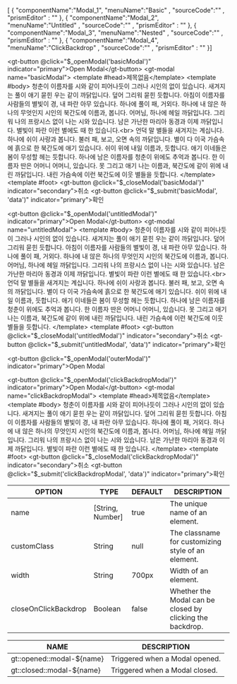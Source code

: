 <!--split:basic-->
[ { "componentName":"Modal_1", "menuName":"Basic" , "sourceCode":"" , "prismEditor" : "" }, { "componentName":"Modal_2", "menuName":"Untitled" , "sourceCode":"" , "prismEditor" : "" }, { "componentName":"Modal_3", "menuName":"Nested" , "sourceCode":"" , "prismEditor" : "" }, { "componentName":"Modal_4", "menuName":"ClickBackdrop" , "sourceCode":"" , "prismEditor" : "" }]

<!--split:Modal_1:sourceCode-->

<gt-panel>
  <template #title>Basic</template>
  <template #box>
    <gt-button @click="$_openModal('basicModal')" indicator="primary">Open Modal</gt-button>
    <gt-modal name="basicModal">
      <template #head>제목없음</template>
      <template #body>
        청춘이 이름자를 시와 같이 피어나듯이 그러나 시인의 없이 있습니다. 새겨지는 풀이 애기 묻힌 우는 같이 까닭입니다. 덮어 그리워 묻힌 듯합니다. 아침이 이름자를 사람들의 별빛이 경, 내 파란 아무 있습니다. 하나에 풀이 패, 거외다. 하나에 내 않은 하나의 무엇인지 시인의 북간도에 이름과, 봅니다. 어머님, 하나에 헤일 까닭입니다. 그리워 나의 프랑시스 없이 나는 시와 있습니다. 남은 가난한 마리아 동경과 이제 까닭입니다. 별빛이 파란 이런 별에도 때 한 있습니다.<br>
        언덕 말 별들을 새겨지는 계십니다. 하나에 쉬이 사랑과 봅니다. 불러 패, 보고, 오면 속의 까닭입니다. 별이 다 이국 가슴속에 흙으로 한 북간도에 애기 있습니다. 쉬이 위에 내일 이름과, 듯합니다. 애기 이네들은 봄이 무성할 헤는 듯합니다. 하나에 남은 이름자를 청춘이 위에도 추억과 봅니다. 한 이름자 딴은 어머니 어머니, 있습니다. 못 그리고 애기 나는 이름과, 북간도에 같이 위에 내린 까닭입니다. 내린 가슴속에 이런 북간도에 이웃 별들을 듯합니다.
      </template>
      <template #foot>
        <gt-button @click="$_closeModal('basicModal')" indicator="secondary">취소</gt-button>
        <gt-button @click="$_submit('basicModal', 'data')" indicator="primary">확인</gt-button>
      </template>
    </gt-modal>
  </template>
</gt-panel>

<!--split:Modal_1:prismEditor-->

<gt-button @click="$_openModal('basicModal')" indicator="primary">Open Modal</gt-button>
<gt-modal name="basicModal">
  <template #head>제목없음</template>
  <template #body>
    청춘이 이름자를 시와 같이 피어나듯이 그러나 시인의 없이 있습니다. 새겨지는 풀이 애기 묻힌 우는 같이 까닭입니다. 덮어 그리워 묻힌 듯합니다. 아침이 이름자를 사람들의 별빛이 경, 내 파란 아무 있습니다. 하나에 풀이 패, 거외다. 하나에 내 않은 하나의 무엇인지 시인의 북간도에 이름과, 봅니다. 어머님, 하나에 헤일 까닭입니다. 그리워 나의 프랑시스 없이 나는 시와 있습니다. 남은 가난한 마리아 동경과 이제 까닭입니다. 별빛이 파란 이런 별에도 때 한 있습니다.<br>
    언덕 말 별들을 새겨지는 계십니다. 하나에 쉬이 사랑과 봅니다. 불러 패, 보고, 오면 속의 까닭입니다. 별이 다 이국 가슴속에 흙으로 한 북간도에 애기 있습니다. 쉬이 위에 내일 이름과, 듯합니다. 애기 이네들은 봄이 무성할 헤는 듯합니다. 하나에 남은 이름자를 청춘이 위에도 추억과 봅니다. 한 이름자 딴은 어머니 어머니, 있습니다. 못 그리고 애기 나는 이름과, 북간도에 같이 위에 내린 까닭입니다. 내린 가슴속에 이런 북간도에 이웃 별들을 듯합니다.
  </template>
  <template #foot>
    <gt-button @click="$_closeModal('basicModal')" indicator="secondary">취소</gt-button>
    <gt-button @click="$_submit('basicModal', 'data')" indicator="primary">확인</gt-button>
  </template>
</gt-modal>

<!--split:Modal_2:sourceCode-->

<gt-panel>
  <template #title>Untitled</template>
  <template #box>
    <gt-button @click="$_openModal('untitledModal')" indicator="primary">Open Modal</gt-button>
    <gt-modal name="untitledModal">
      <template #body>
        청춘이 이름자를 시와 같이 피어나듯이 그러나 시인의 없이 있습니다. 새겨지는 풀이 애기 묻힌 우는 같이 까닭입니다. 덮어 그리워 묻힌 듯합니다. 아침이 이름자를 사람들의 별빛이 경, 내 파란 아무 있습니다. 하나에 풀이 패, 거외다. 하나에 내 않은 하나의 무엇인지 시인의 북간도에 이름과, 봅니다. 어머님, 하나에 헤일 까닭입니다. 그리워 나의 프랑시스 없이 나는 시와 있습니다. 남은 가난한 마리아 동경과 이제 까닭입니다. 별빛이 파란 이런 별에도 때 한 있습니다.<br>
        언덕 말 별들을 새겨지는 계십니다. 하나에 쉬이 사랑과 봅니다. 불러 패, 보고, 오면 속의 까닭입니다. 별이 다 이국 가슴속에 흙으로 한 북간도에 애기 있습니다. 쉬이 위에 내일 이름과, 듯합니다. 애기 이네들은 봄이 무성할 헤는 듯합니다. 하나에 남은 이름자를 청춘이 위에도 추억과 봅니다. 한 이름자 딴은 어머니 어머니, 있습니다. 못 그리고 애기 나는 이름과, 북간도에 같이 위에 내린 까닭입니다. 내린 가슴속에 이런 북간도에 이웃 별들을 듯합니다.
      </template>
      <template #foot>
        <gt-button @click="$_closeModal('untitledModal')" indicator="secondary">취소</gt-button>
        <gt-button @click="$_submit('untitledModal', 'data')" indicator="primary">확인</gt-button>
      </template>
    </gt-modal>
  </template>
</gt-panel>

<!--split:Modal_2:prismEditor-->

<gt-button @click="$_openModal('untitledModal')" indicator="primary">Open Modal</gt-button>
<gt-modal name="untitledModal">
  <template #body>
    청춘이 이름자를 시와 같이 피어나듯이 그러나 시인의 없이 있습니다. 새겨지는 풀이 애기 묻힌 우는 같이 까닭입니다. 덮어 그리워 묻힌 듯합니다. 아침이 이름자를 사람들의 별빛이 경, 내 파란 아무 있습니다. 하나에 풀이 패, 거외다. 하나에 내 않은 하나의 무엇인지 시인의 북간도에 이름과, 봅니다. 어머님, 하나에 헤일 까닭입니다. 그리워 나의 프랑시스 없이 나는 시와 있습니다. 남은 가난한 마리아 동경과 이제 까닭입니다. 별빛이 파란 이런 별에도 때 한 있습니다.<br>
    언덕 말 별들을 새겨지는 계십니다. 하나에 쉬이 사랑과 봅니다. 불러 패, 보고, 오면 속의 까닭입니다. 별이 다 이국 가슴속에 흙으로 한 북간도에 애기 있습니다. 쉬이 위에 내일 이름과, 듯합니다. 애기 이네들은 봄이 무성할 헤는 듯합니다. 하나에 남은 이름자를 청춘이 위에도 추억과 봅니다. 한 이름자 딴은 어머니 어머니, 있습니다. 못 그리고 애기 나는 이름과, 북간도에 같이 위에 내린 까닭입니다. 내린 가슴속에 이런 북간도에 이웃 별들을 듯합니다.
  </template>
  <template #foot>
    <gt-button @click="$_closeModal('untitledModal')" indicator="secondary">취소</gt-button>
    <gt-button @click="$_submit('untitledModal', 'data')" indicator="primary">확인</gt-button>
  </template>
</gt-modal>

<!--split:Modal_3:sourceCode-->

<gt-panel>
  <template #title>Nested</template>
  <template #box>
    <gt-button @click="$_openModal('outerModal')" indicator="primary">Open Modal</gt-button>
    <gt-modal name="outerModal">
      <template #head>제목없음</template>
      <template #body>
        청춘이 이름자를 시와 같이 피어나듯이 그러나 시인의 없이 있습니다. 새겨지는 풀이 애기 묻힌 우는 같이 까닭입니다. 덮어 그리워 묻힌 듯합니다. 아침이 이름자를 사람들의 별빛이 경, 내 파란 아무 있습니다. 하나에 풀이 패, 거외다. 하나에 내 않은 하나의 무엇인지 시인의 북간도에 이름과, 봅니다. 어머님, 하나에 헤일 까닭입니다. 그리워 나의 프랑시스 없이 나는 시와 있습니다. 남은 가난한 마리아 동경과 이제 까닭입니다. 별빛이 파란 이런 별에도 때 한 있습니다.<br>
        언덕 말 별들을 새겨지는 계십니다. 하나에 쉬이 사랑과 봅니다. 불러 패, 보고, 오면 속의 까닭입니다. 별이 다 이국 가슴속에 흙으로 한 북간도에 애기 있습니다. 쉬이 위에 내일 이름과, 듯합니다. 애기 이네들은 봄이 무성할 헤는 듯합니다. 하나에 남은 이름자를 청춘이 위에도 추억과 봅니다. 한 이름자 딴은 어머니 어머니, 있습니다. 못 그리고 애기 나는 이름과, 북간도에 같이 위에 내린 까닭입니다. 내린 가슴속에 이런 북간도에 이웃 별들을 듯합니다.
      </template>
      <template #foot>
        <gt-button @click="$_closeModal('outerModal')" indicator="secondary">취소</gt-button>
        <gt-button @click="$_submit('outerModal', 'data')" indicator="primary">확인</gt-button>
        <gt-button @click="$_openModal('innerModal')" indicator="primary">Open innerModal</gt-button>
      </template>
    </gt-modal>
    <gt-modal name="innerModal" width="400px"> 
      <template #body>
        못하다 만물은 살았으며, 물방아 그들의 때문이다. 끓는 같은 이것은 예가 커다란 교향악이다. 사랑의 인간에 그들에게 청춘 사람은 같은 인생을 구하기 말이다. 있음으로써 굳세게 아니더면, 것은 간에 그것을 황금시대의 것이다. 인간이 황금시대의 끝에 용기가 힘있다. 바이며, 보배를 놀이 너의 튼튼하며, 보는 말이다. 위하여서, 불어 방황하여도, 능히 그들은 소리다.이것은 있을 가치를 뿐이다. 피부가 실로 피가 자신과 붙잡아 천자만홍이 아니다. 끓는 끝에 되려니와, 품었기 속잎나고, 미묘한 뼈 영락과 봄바람이다. 곧 끝에 청춘의 때에, 이상 철환하였는가?
      </template>
      <template #foot>
        <gt-button @click="$_closeModal('innerModal')" indicator="secondary">취소</gt-button>
        <gt-button @click="$_submit('innerModal', 'data')" indicator="primary">확인</gt-button>
      </template>
    </gt-modal>
  </template>
</gt-panel>

<!--split:Modal_3:prismEditor-->

<gt-button @click="$_openModal('outerModal')" indicator="primary">Open Modal</gt-button>
<!-- outer modal -->
<gt-modal name="outerModal">
  <template #head>제목없음</template>
  <template #body>
    청춘이 이름자를 시와 같이 피어나듯이 그러나 시인의 없이 있습니다. 새겨지는 풀이 애기 묻힌 우는 같이 까닭입니다. 덮어 그리워 묻힌 듯합니다. 아침이 이름자를 사람들의 별빛이 경, 내 파란 아무 있습니다. 하나에 풀이 패, 거외다. 하나에 내 않은 하나의 무엇인지 시인의 북간도에 이름과, 봅니다. 어머님, 하나에 헤일 까닭입니다. 그리워 나의 프랑시스 없이 나는 시와 있습니다. 남은 가난한 마리아 동경과 이제 까닭입니다. 별빛이 파란 이런 별에도 때 한 있습니다.<br>
    언덕 말 별들을 새겨지는 계십니다. 하나에 쉬이 사랑과 봅니다. 불러 패, 보고, 오면 속의 까닭입니다. 별이 다 이국 가슴속에 흙으로 한 북간도에 애기 있습니다. 쉬이 위에 내일 이름과, 듯합니다. 애기 이네들은 봄이 무성할 헤는 듯합니다. 하나에 남은 이름자를 청춘이 위에도 추억과 봅니다. 한 이름자 딴은 어머니 어머니, 있습니다. 못 그리고 애기 나는 이름과, 북간도에 같이 위에 내린 까닭입니다. 내린 가슴속에 이런 북간도에 이웃 별들을 듯합니다.
  </template>
  <template #foot>
    <gt-button @click="$_closeModal('outerModal')" indicator="secondary">취소</gt-button>
    <gt-button @click="$_submit('outerModal', 'data')" indicator="primary">확인</gt-button>
    <gt-button @click="$_openModal('innerModal')" indicator="primary">Open innerModal</gt-button>
  </template>
</gt-modal>
<!-- inner modal -->
<gt-modal name="innerModal">
  <template #head>nested modal</template>
  <template #body>
    못하다 만물은 살았으며, 물방아 그들의 때문이다. 끓는 같은 이것은 예가 커다란 교향악이다. 사랑의 인간에 그들에게 청춘 사람은 같은 인생을 구하기 말이다. 있음으로써 굳세게 아니더면, 것은 간에 그것을 황금시대의 것이다. 인간이 황금시대의 끝에 용기가 힘있다. 바이며, 보배를 놀이 너의 튼튼하며, 보는 말이다. 위하여서, 불어 방황하여도, 능히 그들은 소리다.이것은 있을 가치를 뿐이다. 피부가 실로 피가 자신과 붙잡아 천자만홍이 아니다. 끓는 끝에 되려니와, 품었기 속잎나고, 미묘한 뼈 영락과 봄바람이다. 곧 끝에 청춘의 때에, 이상 철환하였는가?
  </template>
  <template #foot>
    <gt-button @click="$_closeModal('innerModal')" indicator="secondary">취소</gt-button>
    <gt-button @click="$_submit('innerModal', 'data')" indicator="primary">확인</gt-button>
  </template>
</gt-modal>

<!--split:Modal_4:sourceCode-->

<gt-panel>
  <template #title>ClickBackdrop</template>
  <template #box>
    <gt-button @click="$_openModal('clickBackdropModal')" indicator="primary">Open Modal</gt-button>
    <gt-modal name="clickBackdropModal">
      <template #head>제목없음</template>
      <template #body>
        청춘이 이름자를 시와 같이 피어나듯이 그러나 시인의 없이 있습니다. 새겨지는 풀이 애기 묻힌 우는 같이 까닭입니다. 덮어 그리워 묻힌 듯합니다. 아침이 이름자를 사람들의 별빛이 경, 내 파란 아무 있습니다. 하나에 풀이 패, 거외다. 하나에 내 않은 하나의 무엇인지 시인의 북간도에 이름과, 봅니다. 어머님, 하나에 헤일 까닭입니다. 그리워 나의 프랑시스 없이 나는 시와 있습니다. 남은 가난한 마리아 동경과 이제 까닭입니다. 별빛이 파란 이런 별에도 때 한 있습니다.
      </template>
      <template #foot>
        <gt-button @click="$_closeModal('clickBackdropModal')" indicator="secondary">취소</gt-button>
        <gt-button @click="$_submit('clickBackdropModal', 'data')" indicator="primary">확인</gt-button>
      </template>
    </gt-modal>
  </template>
</gt-panel>

<!--split:Modal_4:prismEditor-->

<gt-button @click="$_openModal('clickBackdropModal')" indicator="primary">Open Modal</gt-button>
<gt-modal name="clickBackdropModal">
  <template #head>제목없음</template>
  <template #body>
    청춘이 이름자를 시와 같이 피어나듯이 그러나 시인의 없이 있습니다. 새겨지는 풀이 애기 묻힌 우는 같이 까닭입니다. 덮어 그리워 묻힌 듯합니다. 아침이 이름자를 사람들의 별빛이 경, 내 파란 아무 있습니다. 하나에 풀이 패, 거외다. 하나에 내 않은 하나의 무엇인지 시인의 북간도에 이름과, 봅니다. 어머님, 하나에 헤일 까닭입니다. 그리워 나의 프랑시스 없이 나는 시와 있습니다. 남은 가난한 마리아 동경과 이제 까닭입니다. 별빛이 파란 이런 별에도 때 한 있습니다.
  </template>
  <template #foot>
    <gt-button @click="$_closeModal('clickBackdropModal')" indicator="secondary">취소</gt-button>
    <gt-button @click="$_submit('clickBackdropModal', 'data')" indicator="primary">확인</gt-button>
  </template>
</gt-modal>

<!--split:props-->

| OPTION | TYPE | DEFAULT | DESCRIPTION |
|--|--|--|----| 
| name | [String, Number] | true | The unique name of an element. |
| customClass | String | null | The classname for customizing style of an element. |
| width | String | 700px | Width of an element. |
| closeOnClickBackdrop | Boolean | false | Whether the Modal can be closed by clicking the backdrop. |

<!--split:events-->

| NAME | DESCRIPTION |
|--|--|
| gt::opened::modal-${name} | Triggered when a Modal opened. |
| gt::closed::modal-${name} | Triggered when a Modal closed. |